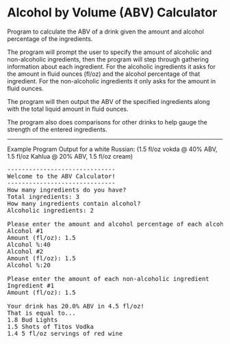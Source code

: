 # Alcohol by Volume (ABV) Calculator

Program to calculate the ABV of a drink given the amount and alcohol percentage of the ingredients.

The program will prompt the user to specify the amount of alcoholic and non-alcoholic ingredients, then the program will step through gathering information about each ingredient. For the alcoholic ingredients it asks for the amount in fluid ounces (fl/oz) and the alcohol percentage of that ingredient. For the non-alcoholic ingredients it only asks for the amount in fluid ounces.

The program will then output the ABV of the specified ingredients along with the total liquid amount in fluid ounces.

The program also does comparisons for other drinks to help gauge the strength of the entered ingredients.

---
Example Program Output for a white Russian: (1.5 fl/oz vokda @ 40% ABV, 1.5 fl/oz Kahlua @ 20% ABV, 1.5 fl/oz cream)
<pre>
------------------------------
Welcome to the ABV Calculator!
------------------------------
How many ingredients do you have?
Total ingredients: 3
How many ingredients contain alcohol?
Alcoholic ingredients: 2

Please enter the amount and alcohol percentage of each alcoholic ingredient
Alcohol #1
Amount (fl/oz): 1.5
Alcohol %:40
Alcohol #2
Amount (fl/oz): 1.5
Alcohol %:20

Please enter the amount of each non-alcoholic ingredient
Ingredient #1
Amount (fl/oz): 1.5

Your drink has 20.0% ABV in 4.5 fl/oz!
That is equal to...
1.8 Bud Lights
1.5 Shots of Titos Vodka
1.4 5 fl/oz servings of red wine
</pre>
